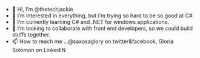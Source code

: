 - 👋 Hi, I’m @thetechjackie
- 👀 I’m interested in everything, but i'm trying so hard to be so good at C#.
- 🌱 I’m currently learning C# and .NET for windows applications. 
- 💞️ I’m looking to collaborate with front end developers, so we could build stuffs together.
- 📫 How to reach me ...@saxosaglory on twitter&facebook, Gloria Solomon on LinkedIN
<!---
RwandaGloria/RwandaGloria is a ✨ special ✨ repository because its `README.md` (this file) appears on your GitHub profile.
You can click the Preview link to take a look at your changes.
--->
